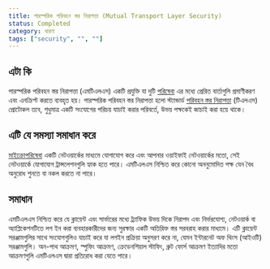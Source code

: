 ```yaml
---
title: পারস্পরিক পরিবহন স্তর নিরাপত্তা (Mutual Transport Layer Security)
status: Completed
category: ধারণা
tags: ["security", "", ""]
---
```


## এটা কি

পারস্পরিক পরিবহন স্তর নিরাপত্তা (এমটিএলএস) একটি প্রযুক্তি যা দুটি [পরিষেবা](/service/) এর মধ্যে প্রেরিত বার্তাগুলি প্রমাণীকরণ এবং এনক্রিপ্ট করতে ব্যবহৃত হয়। 
পারস্পরিক পরিবহন স্তর নিরাপত্তা হলো স্ট্যান্ডার্ড [পরিবহন স্তর নিরাপত্তা](/transport-layer-security/) (টিএলএস) প্রোটোকল তবে, 
শুধুমাত্র একটি সংযোগের পরিচয় যাচাই করার পরিবর্তে, উভয় পক্ষকেই জাচাই করা হয়ে থাকে।

## এটি যে সমস্যা সমাধান করে

[মাইক্রোপরিষেবা](/microservices/) একটি নেটওয়ার্কের মাধ্যমে যোগাযোগ করে এবং আপনার ওয়াইফাই নেটওয়ার্কের মতো, সেই নেটওয়ার্কে যোগাযোগ ট্রান্সলেশনগুলি হ্যাক হতে পারে। 
এমটিএলএস নিশ্চিত করে কোনো অননুমোদিত পক্ষ যেন বৈধ অনুরোধ শুনতে বা নকল করতে না পারে।

## সমাধান

এমটিএলএস নিশ্চিত করে যে ক্লায়েন্ট এবং সার্ভারের মধ্যে ট্র্যাফিক উভয় দিকে নিরাপদ এবং নির্ভরযোগ্য,
নেটওয়ার্ক বা অ্যাপ্লিকেশনটিতে লগ ইন করা ব্যবহারকারীদের জন্য সুরক্ষার একটি অতিরিক্ত স্তর সরবরাহ করার মাধ্যমে। 
এটি ক্লায়েন্ট সরঞ্জামগুলির সাথে সংযোগগুলিও যাচাই করে যা লগইন প্রক্রিয়া অনুসরণ করে না, যেমন ইন্টারনেট অফ থিংস (আইওটি) সরঞ্জামগুলি। 
অন-পাথ আক্রমণ, স্পুফিং আক্রমণ, ক্রেডেনশিয়াল স্টাফিং, ব্রুট ফোর্স আক্রমণ ইত্যাদির মতো আক্রমণগুলি এমটিএলএস দ্বারা প্রতিরোধ করা যেতে পারে।
